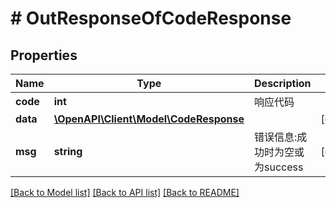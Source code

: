 # # OutResponseOfCodeResponse

## Properties

Name | Type | Description | Notes
------------ | ------------- | ------------- | -------------
**code** | **int** | 响应代码 |
**data** | [**\OpenAPI\Client\Model\CodeResponse**](CodeResponse.md) |  | [optional]
**msg** | **string** | 错误信息:成功时为空或为success | [optional]

[[Back to Model list]](../../README.md#models) [[Back to API list]](../../README.md#endpoints) [[Back to README]](../../README.md)

